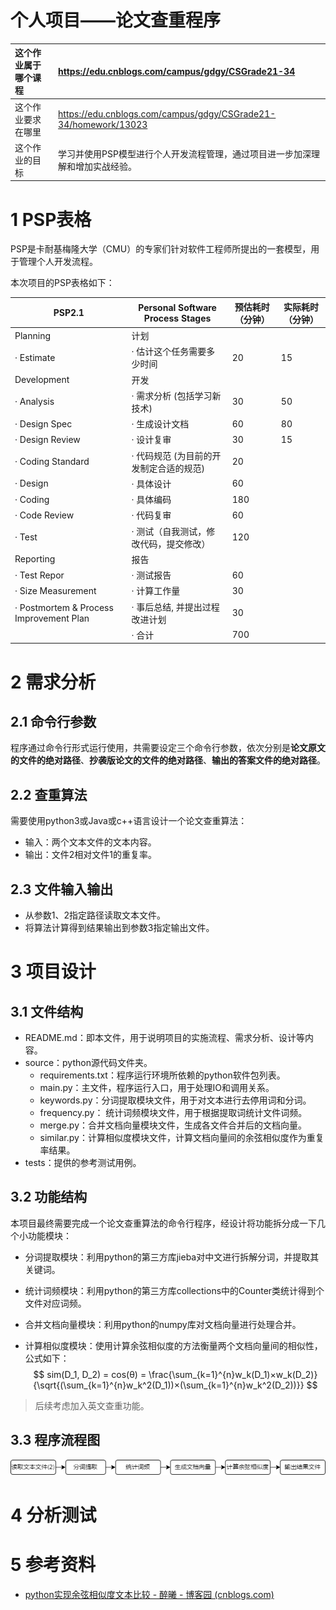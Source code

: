 # 个人项目——论文查重程序

| 这个作业属于哪个课程 | https://edu.cnblogs.com/campus/gdgy/CSGrade21-34             |
| :------------------- | :----------------------------------------------------------- |
| 这个作业要求在哪里   | https://edu.cnblogs.com/campus/gdgy/CSGrade21-34/homework/13023 |
| 这个作业的目标       | 学习并使用PSP模型进行个人开发流程管理，通过项目进一步加深理解和增加实战经验。 |

# 1 PSP表格

PSP是卡耐基梅隆大学（CMU）的专家们针对软件工程师所提出的一套模型，用于管理个人开发流程。

本次项目的PSP表格如下：

| PSP2.1                                  | Personal Software Process Stages        | 预估耗时（分钟） | 实际耗时（分钟） |
| --------------------------------------- | --------------------------------------- | ---------------- | ---------------- |
| Planning                                | 计划                                    |                  |                  |
| · Estimate                              | · 估计这个任务需要多少时间              | 20               | 15               |
| Development                             | 开发                                    |                  |                  |
| · Analysis                              | · 需求分析 (包括学习新技术)             | 30               | 50               |
| · Design Spec                           | · 生成设计文档                          | 60               | 80               |
| · Design Review                         | · 设计复审                              | 30               | 15               |
| · Coding Standard                       | · 代码规范 (为目前的开发制定合适的规范) | 20               |                  |
| · Design                                | · 具体设计                              | 60               |                  |
| · Coding                                | · 具体编码                              | 180              |                  |
| · Code Review                           | · 代码复审                              | 60               |                  |
| · Test                                  | · 测试（自我测试，修改代码，提交修改）  | 120              |                  |
| Reporting                               | 报告                                    |                  |                  |
| · Test Repor                            | · 测试报告                              | 60               |                  |
| · Size Measurement                      | · 计算工作量                            | 30               |                  |
| · Postmortem & Process Improvement Plan | · 事后总结, 并提出过程改进计划          | 30               |                  |
|                                         | · 合计                                  | 700              |                  |

# 2 需求分析

## 2.1 命令行参数

程序通过命令行形式运行使用，共需要设定三个命令行参数，依次分别是**论文原文的文件的绝对路径**、**抄袭版论文的文件的绝对路径**、**输出的答案文件的绝对路径**。

## 2.2 查重算法

需要使用python3或Java或c++语言设计一个论文查重算法：

- 输入：两个文本文件的文本内容。
- 输出：文件2相对文件1的重复率。

## 2.3 文件输入输出

- 从参数1、2指定路径读取文本文件。
- 将算法计算得到结果输出到参数3指定输出文件。

# 3 项目设计

## 3.1 文件结构

- README.md：即本文件，用于说明项目的实施流程、需求分析、设计等内容。
- source：python源代码文件夹。
  - requirements.txt：程序运行环境所依赖的python软件包列表。
  - main.py：主文件，程序运行入口，用于处理IO和调用关系。
  - keywords.py：分词提取模块文件，用于对文本进行去停用词和分词。
  - frequency.py： 统计词频模块文件，用于根据提取词统计文件词频。
  - merge.py：合并文档向量模块文件，生成各文件合并后的文档向量。
  - similar.py：计算相似度模块文件，计算文档向量间的余弦相似度作为重复率结果。
- tests：提供的参考测试用例。

## 3.2 功能结构

本项目最终需要完成一个论文查重算法的命令行程序，经设计将功能拆分成一下几个小功能模块：

- 分词提取模块：利用python的第三方库jieba对中文进行拆解分词，并提取其关键词。

- 统计词频模块：利用python的第三方库collections中的Counter类统计得到个文件对应词频。

- 合并文档向量模块：利用python的numpy库对文档向量进行处理合并。

- 计算相似度模块：使用计算余弦相似度的方法衡量两个文档向量间的相似性，公式如下：
  $$
  sim(D_1, D_2) = cos(θ) = \frac{\sum_{k=1}^{n}w_k(D_1)×w_k(D_2)}{\sqrt{(\sum_{k=1}^{n}w_k^2(D_1))×(\sum_{k=1}^{n}w_k^2(D_2))}}
  $$

> 后续考虑加入英文查重功能。

## 3.3 程序流程图

![流程图](https://raw.githubusercontent.com/Glowww-s/picture/main/%E6%B5%81%E7%A8%8B%E5%9B%BE.png)

# 4 分析测试



# 5 参考资料

- [python实现余弦相似度文本比较 - 醉曦 - 博客园 (cnblogs.com)](https://www.cnblogs.com/zuixime0515/p/9206861.html)